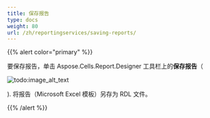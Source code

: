 ```yaml
---
title: 保存报告
type: docs
weight: 80
url: /zh/reportingservices/saving-reports/
---
```


{{% alert color="primary" %}} 

要保存报告，单击 Aspose.Cells.Report.Designer 工具栏上的**保存报告**（

![todo:image_alt_text](saving-reports_1.png)

). 
将报告（Microsoft Excel 模板）另存为 RDL 文件。

{{% /alert %}}

